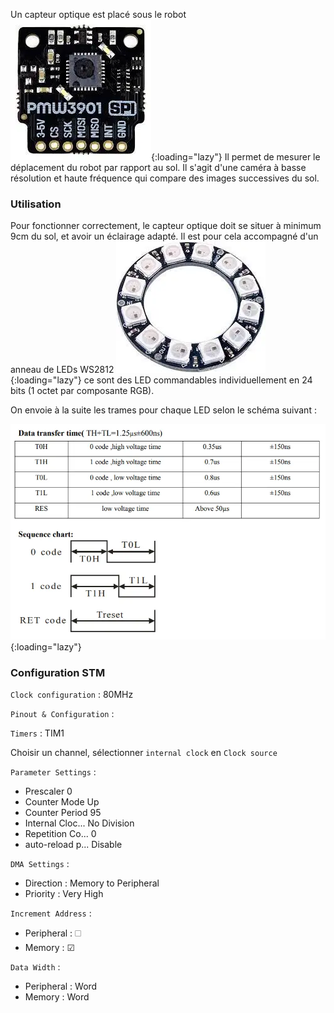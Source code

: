 [order]:       # (1)
[title]:       # (Capteur optique)
[description]: # (Documentation sur le capteur optique)

Un capteur optique est placé sous le robot
![PMW3901](/static/images/optic_sensor/PMW3901.webp){:loading="lazy"}
Il permet de mesurer le déplacement du robot par rapport au sol. Il s'agit d'une caméra à basse résolution et haute fréquence qui compare des images successives du sol.

### Utilisation 

Pour fonctionner correctement, le capteur optique doit se situer à minimum 9cm du sol, et avoir un éclairage adapté.
Il est pour cela accompagné d'un anneau de LEDs WS2812
![WS2812](/static/images/optic_sensor/LED.webp){:loading="lazy"}
ce sont des LED commandables individuellement en 24 bits (1 octet par composante RGB).

On envoie à la suite les trames pour chaque LED selon le schéma suivant :

![Commande WS2812](/static/images/optic_sensor/command.webp){:loading="lazy"}

### Configuration STM

`Clock configuration` : 80MHz

`Pinout & Configuration` :

`Timers` : 	TIM1

Choisir un channel, sélectionner `internal clock` en `Clock source`

`Parameter Settings` :

* Prescaler		0
* Counter Mode	Up
* Counter Period	95
* Internal Cloc...	No Division
* Repetition Co...	0
* auto-reload p...	Disable
	
`DMA Settings` :

* Direction :	Memory to Peripheral
* Priority :	Very High

`Increment Address` :

* Peripheral : 🗆
* Memory : 	 ☑

`Data Width` :

* Peripheral : Word
* Memory : 	 Word